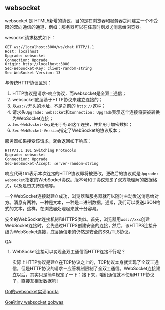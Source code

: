 ## websocket



websocket 是 HTML5新增的协议，目的是在浏览器和服务器之间建立一个不受限的双向通信的通道，例如：服务器可以在任意时刻发送消息给浏览器。

wesocket请求格式如下：

```
GET ws://localhost:3000/ws/chat HTTP/1.1
Host: localhost
Upgrade: websocket
Connection: Upgrade
Origin: http://localhost:3000
Sec-WebSocket-Key: client-random-string
Sec-WebSocket-Version: 13
```



与传统HTTP协议区别：

1. HTTP协议是请求-响应协议，而websocket是全双工通信；
2. websocket底层基于HTTP协议来建立连接的；
3. 以`ws://`开头的地址，不是之前的 `http://`这种；
4. 请求头`Upgrade: websocket`和`Connection: Upgrade`表示这个连接将要被转换为WebSocket连接；
5. `Sec-WebSocket-Key`是用于标识这个连接，并非用于加密数据；
6. `Sec-WebSocket-Version`指定了WebSocket的协议版本；



服务器如果接受该请求，就会返回如下响应：

```
HTTP/1.1 101 Switching Protocols
Upgrade: websocket
Connection: Upgrade
Sec-WebSocket-Accept: server-random-string
```

响应代码`101`表示本次连接的HTTP协议即将被更改，更改后的协议就是`Upgrade: websocket`指定的WebSocket协议。版本号和子协议规定了双方能理解的数据格式，以及是否支持压缩等。



一个WebSocket连接就建立成功，浏览器和服务器就可以随时主动发送消息给对方。消息有两种，一种是文本，一种是二进制数据。通常，我们可以发送JSON格式的文本，这样，在浏览器处理起来就十分容易。



安全的WebSocket连接机制和HTTPS类似。首先，浏览器用`wss://xxx`创建WebSocket连接时，会先通过HTTPS创建安全的连接，然后，该HTTPS连接升级为WebSocket连接，底层通信走的仍然是安全的SSL/TLS协议。



















QA:

1. WebSocket连接可以实现全双工通信而HTTP连接不行呢？

   实际上HTTP协议是建立在TCP协议之上的，TCP协议本身就实现了全双工通信，但是HTTP协议的请求－应答机制限制了全双工通信。WebSocket连接建立以后，其实只是简单规定了一下：接下来，咱们通信就不使用HTTP协议了，直接互相发数据吧！















[Go的websocket实现gorilla](https://github.com/gorilla/websocket)

[Go的tiny websocket gobwas](https://github.com/gobwas/ws)
